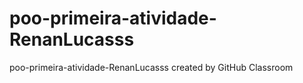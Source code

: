 # poo-primeira-atividade-RenanLucasss
poo-primeira-atividade-RenanLucasss created by GitHub Classroom
